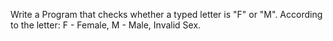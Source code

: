 Write a Program that checks whether a typed letter is "F" or "M". According to the letter: F - Female, M - Male, Invalid Sex.